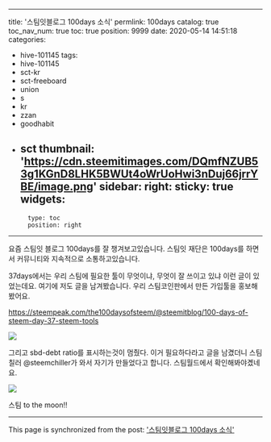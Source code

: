 
---
title: '스팀잇블로그 100days 소식'
permlink: 100days
catalog: true
toc_nav_num: true
toc: true
position: 9999
date: 2020-05-14 14:51:18
categories:
- hive-101145
tags:
- hive-101145
- sct-kr
- sct-freeboard
- union
- s
- kr
- zzan
- goodhabit
- sct
thumbnail: 'https://cdn.steemitimages.com/DQmfNZUB53g1KGnD8LHK5BWUt4oWrUoHwi3nDuj66jrrYBE/image.png'
sidebar:
    right:
        sticky: true
widgets:
    -
        type: toc
        position: right
---


요즘 스팀잇 블로그 100days를 잘 챙겨보고있습니다. 스팀잇 재단은 100days를 하면서  커뮤니티와 지속적으로 소통하고있습니다.

37days에서는 우리 스팀에 필요한 툴이 무엇이냐, 무엇이 잘 쓰이고 있냐 이런 글이 있었는데요.  여기에 저도 글을 남겨봤습니다. 우리 스팀코인판에서 만든 가입툴을 홍보해봤어요.


https://steempeak.com/the100daysofsteem/@steemitblog/100-days-of-steem-day-37-steem-tools


![](https://cdn.steemitimages.com/DQmfNZUB53g1KGnD8LHK5BWUt4oWrUoHwi3nDuj66jrrYBE/image.png)

그리고 sbd-debt ratio를 표시하는것이 멈췄다. 이거 필요하다라고 글을 남겼더니 스팀칠러 @steemchiller가 와서  자기가 만들었다고 합니다. 스팀월드에서 확인해봐야곘네요.

![](https://cdn.steemitimages.com/DQmX7sXXnoe4ksuxUGwqjvN8Xa9S3bBgJYfRUrLN3Gjb2KE/image.png)

스팀 to the moon!!

- - -

This page is synchronized from the post: ['스팀잇블로그 100days 소식'](https://steemit.com/@jacobyu/100days)
